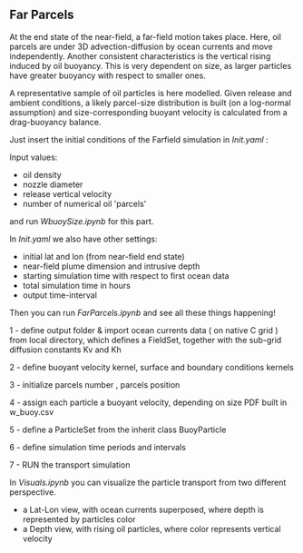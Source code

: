
## Far Parcels

At the end state of the near-field, a far-field motion takes place. Here, oil parcels are under 3D advection-diffusion by ocean currents and move independently. Another consistent characteristics is the vertical rising induced by oil buoyancy. This is very dependent on size, as larger particles have greater buoyancy with respect to smaller ones.

A representative sample of oil particles is here modelled. Given release and ambient conditions, a likely parcel-size distribution is built (on a log-normal assumption) and size-corresponding buoyant velocity is calculated from a drag-buoyancy balance.

Just insert the initial conditions of the Farfield simulation in _Init.yaml_ :

Input values:

- oil density
- nozzle diameter
- release vertical velocity
- number of numerical oil 'parcels' 

and run _WbuoySize.ipynb_ for this part.

In _Init.yaml_ we also have other settings:

- initial lat and lon (from near-field end state)
- near-field plume dimension and intrusive depth
- starting simulation time with respect to first ocean data
- total simulation time in hours
- output time-interval


Then you can run _FarParcels.ipynb_ and see all these things happening!

1 - define output folder & import ocean currents data ( on native C grid ) from local directory, which defines a FieldSet, together with the sub-grid diffusion constants Kv and Kh

2 - define buoyant velocity kernel, surface and boundary conditions kernels

3 - initialize parcels number , parcels position

4 - assign each particle a buoyant velocity, depending on size PDF built in w_buoy.csv

5 - define a ParticleSet from the inherit class BuoyParticle

6 - define simulation time periods and intervals 

7 - RUN the transport simulation


In _Visuals.ipynb_ you can visualize the particle transport from two different perspective.

- a Lat-Lon view, with ocean currents superposed, where depth is represented by particles color
- a Depth view, with rising oil particles, where color represents vertical velocity
